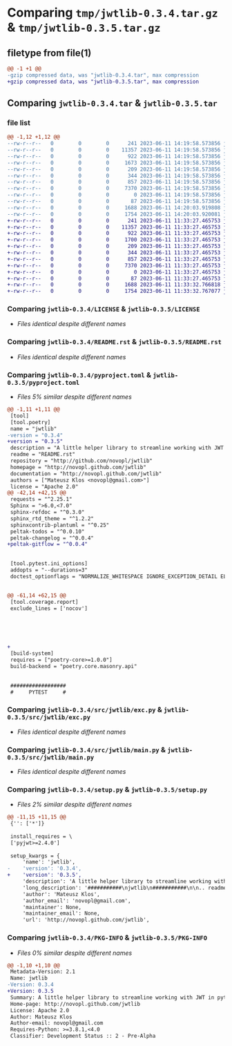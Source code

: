 # Comparing `tmp/jwtlib-0.3.4.tar.gz` & `tmp/jwtlib-0.3.5.tar.gz`

## filetype from file(1)

```diff
@@ -1 +1 @@
-gzip compressed data, was "jwtlib-0.3.4.tar", max compression
+gzip compressed data, was "jwtlib-0.3.5.tar", max compression
```

## Comparing `jwtlib-0.3.4.tar` & `jwtlib-0.3.5.tar`

### file list

```diff
@@ -1,12 +1,12 @@
--rw-r--r--   0        0        0      241 2023-06-11 14:19:58.573856 jwtlib-0.3.4/AUTHORS
--rw-r--r--   0        0        0    11357 2023-06-11 14:19:58.573856 jwtlib-0.3.4/LICENSE
--rw-r--r--   0        0        0      922 2023-06-11 14:19:58.573856 jwtlib-0.3.4/README.rst
--rw-r--r--   0        0        0     1673 2023-06-11 14:19:58.573856 jwtlib-0.3.4/pyproject.toml
--rw-r--r--   0        0        0      209 2023-06-11 14:19:58.573856 jwtlib-0.3.4/src/jwtlib/__init__.py
--rw-r--r--   0        0        0      344 2023-06-11 14:19:58.573856 jwtlib-0.3.4/src/jwtlib/abstract.py
--rw-r--r--   0        0        0      857 2023-06-11 14:19:58.573856 jwtlib-0.3.4/src/jwtlib/exc.py
--rw-r--r--   0        0        0     7370 2023-06-11 14:19:58.573856 jwtlib-0.3.4/src/jwtlib/main.py
--rw-r--r--   0        0        0        0 2023-06-11 14:19:58.573856 jwtlib-0.3.4/src/jwtlib/py.typed
--rw-r--r--   0        0        0       87 2023-06-11 14:19:58.573856 jwtlib-0.3.4/src/jwtlib/types.py
--rw-r--r--   0        0        0     1688 2023-06-11 14:20:03.919808 jwtlib-0.3.4/setup.py
--rw-r--r--   0        0        0     1754 2023-06-11 14:20:03.920081 jwtlib-0.3.4/PKG-INFO
+-rw-r--r--   0        0        0      241 2023-06-11 11:33:27.465753 jwtlib-0.3.5/AUTHORS
+-rw-r--r--   0        0        0    11357 2023-06-11 11:33:27.465753 jwtlib-0.3.5/LICENSE
+-rw-r--r--   0        0        0      922 2023-06-11 11:33:27.465753 jwtlib-0.3.5/README.rst
+-rw-r--r--   0        0        0     1700 2023-06-11 11:33:27.465753 jwtlib-0.3.5/pyproject.toml
+-rw-r--r--   0        0        0      209 2023-06-11 11:33:27.465753 jwtlib-0.3.5/src/jwtlib/__init__.py
+-rw-r--r--   0        0        0      344 2023-06-11 11:33:27.465753 jwtlib-0.3.5/src/jwtlib/abstract.py
+-rw-r--r--   0        0        0      857 2023-06-11 11:33:27.465753 jwtlib-0.3.5/src/jwtlib/exc.py
+-rw-r--r--   0        0        0     7370 2023-06-11 11:33:27.465753 jwtlib-0.3.5/src/jwtlib/main.py
+-rw-r--r--   0        0        0        0 2023-06-11 11:33:27.465753 jwtlib-0.3.5/src/jwtlib/py.typed
+-rw-r--r--   0        0        0       87 2023-06-11 11:33:27.465753 jwtlib-0.3.5/src/jwtlib/types.py
+-rw-r--r--   0        0        0     1688 2023-06-11 11:33:32.766818 jwtlib-0.3.5/setup.py
+-rw-r--r--   0        0        0     1754 2023-06-11 11:33:32.767077 jwtlib-0.3.5/PKG-INFO
```

### Comparing `jwtlib-0.3.4/LICENSE` & `jwtlib-0.3.5/LICENSE`

 * *Files identical despite different names*

### Comparing `jwtlib-0.3.4/README.rst` & `jwtlib-0.3.5/README.rst`

 * *Files identical despite different names*

### Comparing `jwtlib-0.3.4/pyproject.toml` & `jwtlib-0.3.5/pyproject.toml`

 * *Files 5% similar despite different names*

```diff
@@ -1,11 +1,11 @@
 [tool]
 [tool.poetry]
 name = "jwtlib"
-version = "0.3.4"
+version = "0.3.5"
 description = "A little helper library to streamline working with JWT in python"
 readme = "README.rst"
 repository = "http://github.com/novopl/jwtlib"
 homepage = "http://novopl.github.com/jwtlib"
 documentation = "http://novopl.github.com/jwtlib"
 authors = ["Mateusz Klos <novopl@gmail.com>"]
 license = "Apache 2.0"
@@ -42,14 +42,15 @@
 requests = "^2.25.1"
 Sphinx = ">6.0,<7.0"
 sphinx-refdoc = "^0.3.0"
 sphinx_rtd_theme = "^1.2.2"
 sphinxcontrib-plantuml = "^0.25"
 peltak-todos = "^0.0.10"
 peltak-changelog = "^0.0.4"
+peltak-gitflow = "^0.0.4"
 
 
 [tool.pytest.ini_options]
 addopts = "--durations=3"
 doctest_optionflags = "NORMALIZE_WHITESPACE IGNORE_EXCEPTION_DETAIL ELLIPSIS"
 
 
@@ -61,14 +62,15 @@
 [tool.coverage.report]
 exclude_lines = ['nocov']
 
 
 
 
 
+
 [build-system]
 requires = ["poetry-core>=1.0.0"]
 build-backend = "poetry.core.masonry.api"
 
 
 ##################
 #     PYTEST     #
```

### Comparing `jwtlib-0.3.4/src/jwtlib/exc.py` & `jwtlib-0.3.5/src/jwtlib/exc.py`

 * *Files identical despite different names*

### Comparing `jwtlib-0.3.4/src/jwtlib/main.py` & `jwtlib-0.3.5/src/jwtlib/main.py`

 * *Files identical despite different names*

### Comparing `jwtlib-0.3.4/setup.py` & `jwtlib-0.3.5/setup.py`

 * *Files 2% similar despite different names*

```diff
@@ -11,15 +11,15 @@
 {'': ['*']}
 
 install_requires = \
 ['pyjwt>=2.4.0']
 
 setup_kwargs = {
     'name': 'jwtlib',
-    'version': '0.3.4',
+    'version': '0.3.5',
     'description': 'A little helper library to streamline working with JWT in python',
     'long_description': '###########\njwtlib\n###########\n\n.. readme_inclusion_marker\n\n\nDev setup\n~~~~~~~~~\n\nInitialize local repository\n---------------------------\n\n.. code-block:: bash\n\n    $ pipenv install -d                     # Install all dependencies\n    $ pipenv run python setup.py develop    # Setup the pkg for local development\n    $ pipenv shell                          # Open shell within the virtualenv\n\n\nAvailable commands\n------------------\n\n.. code-block:: bash\n\n    $ peltak --help     # Show the list of available commands\n    $ peltak test       # Run tests\n    $ peltak lint       # Run code checks\n    $ peltak docs       # Build documentation using Sphinx\n\n\nRelease new version\n-------------------\n\n.. note:: Before releasing, make sure your changes are part of the develop branch.\n\n.. code-block:: bash\n\n    $ peltak release start\n    $ peltak git push\n    [ Create PR on GitHub and merge it ]\n    $ peltak release merged\n',
     'author': 'Mateusz Klos',
     'author_email': 'novopl@gmail.com',
     'maintainer': None,
     'maintainer_email': None,
     'url': 'http://novopl.github.com/jwtlib',
```

### Comparing `jwtlib-0.3.4/PKG-INFO` & `jwtlib-0.3.5/PKG-INFO`

 * *Files 0% similar despite different names*

```diff
@@ -1,10 +1,10 @@
 Metadata-Version: 2.1
 Name: jwtlib
-Version: 0.3.4
+Version: 0.3.5
 Summary: A little helper library to streamline working with JWT in python
 Home-page: http://novopl.github.com/jwtlib
 License: Apache 2.0
 Author: Mateusz Klos
 Author-email: novopl@gmail.com
 Requires-Python: >=3.8.1,<4.0
 Classifier: Development Status :: 2 - Pre-Alpha
```

